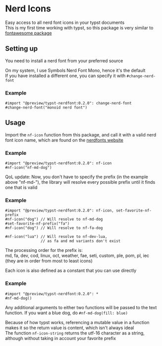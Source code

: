 # Nerd Icons
Easy access to all nerd font icons in your typst documents  
This is my first time working with typst, so this package is very similar to
[fontawesome package](https://typst.app/universe/package/fontawesome)

## Setting up
You need to install a nerd font from your preferred source

On my system, I use Symbols Nerd Font Mono, hence it's the default  
If you have installed a different one, you can specify it with `#change-nerd-font`

### Example
```typst
#import "@preview/typst-nerdfont:0.2.0": change-nerd-font
#change-nerd-font("monoid nerd font")
```

## Usage
Import the `nf-icon` function from this package, and call it with a valid
nerd font icon name, which are found on the [nerdfonts website](https://www.nerdfonts.com/cheat-sheet)

### Example
```typst
#import "@preview/typst-nerdfont:0.2.0": nf-icon
#nf-icon("nf-md-dog")
```

QoL update: Now, you don't have to specify the prefix (in the example above "nf-md-"),
the library will resolve every possible prefix until it finds one that is valid

### Example
```typst
#import "@preview/typst-nerdfont:0.2.0": nf-icon, set-favorite-nf-prefix
#nf-icon("dog") // Will resolve to nf-md-dog
#set-favorite-nf-prefix("fa")
#nf-icon("dog") // Will resolve to nf-fa-dog

#nf-icon("lua") // Will resolve to nf-dev-lua,
                // as fa and md variants don't exist
```

The processing order for the prefix is:  
md, fa, dev, cod, linux, oct, weather, fae, seti, custom, ple, pom, pl, iec  
(they are in order from most to least icons)

Each icon is also defined as a constant that you can use directly

### Example
```typst
#import "@preview/typst-nerdfont:0.2.0": *
#nf-md-dog()
```

Any additional arguments to either two functions will be passed to the text
function. If you want a blue dog, do `#nf-md-dog(fill: blue)`

Because of how typst works, referencing a mutable value in a function
makes it so the return value is content, which isn't always ideal  
The function `nf-icon-string` returns the utf-16 character as
a string, although without taking in account your favorite prefix
